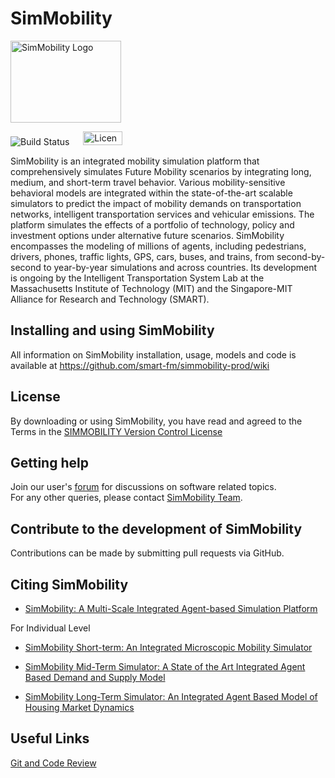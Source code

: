 # SimMobility

<img src="https://github.com/smart-fm/simmobility-prod/wiki/images/SimMobility_logo.jpg" title="SimMobility Logo" width="177" height="131">

<img src="https://img.shields.io/jenkins/s/https/jenkins.qa.ubuntu.com/view/Precise/view/All%20Precise/job/precise-desktop-amd64_default.svg" title="Build Status"> &emsp; <a href="https://github.com/smart-fm/simmobility-prod/blob/master/license.txt"><img src="https://github.com/smart-fm/simmobility-prod/wiki/images/license_logo.png" title="License" width="63" height="22"></a>

SimMobility is an integrated mobility simulation platform that comprehensively simulates Future Mobility scenarios by integrating long, medium, and short-term travel behavior. Various mobility-sensitive behavioral models are integrated within the state-of-the-art scalable simulators to predict the impact of mobility demands on transportation networks, intelligent transportation services and vehicular emissions. The platform simulates the effects of a portfolio of technology, policy and investment options under alternative future scenarios. SimMobility encompasses the modeling of millions of agents, including pedestrians, drivers, phones, traffic lights, GPS, cars, buses, and trains, from second-by-second to year-by-year simulations and across countries. Its development is ongoing by the Intelligent Transportation System Lab at the Massachusetts Institute of Technology (MIT) and the Singapore-MIT Alliance for Research and Technology (SMART).


## Installing and using SimMobility

All information on SimMobility installation, usage, models and code is available at https://github.com/smart-fm/simmobility-prod/wiki

## License

By downloading or using SimMobility, you have read and agreed to the Terms in the <a href="https://github.com/smart-fm/simmobility-prod/blob/master/license.txt" download target="_blank">SIMMOBILITY Version Control License</a>

## Getting help

Join our user's [forum](http://137.132.22.82:15059/vanilla/) for discussions on software related topics.<br>
For any other queries, please contact <a href="simmobility@mit.edu">SimMobility Team</a>.

## Contribute to the development of SimMobility
Contributions can be made by submitting pull requests via GitHub.

## Citing SimMobility

* [SimMobility: A Multi-Scale Integrated Agent-based Simulation Platform](https://github.com/kakalibasak/wiki-images/blob/master/SimMobility%20Paper_revised%20version.pdf)

For Individual Level
* [SimMobility Short-term: An Integrated Microscopic Mobility Simulator](https://github.com/kakalibasak/wiki-images/blob/master/2017_TRR_SimMobility%20Short-term.pdf)

* [SimMobility Mid-Term Simulator: A State of the Art Integrated Agent Based Demand and Supply Model](https://github.com/kakalibasak/wiki-images/blob/master/15-3937-%20TRB%20MT%20PAPER.pdf)

* [SimMobility Long-Term Simulator: An Integrated Agent Based Model of Housing Market Dynamics](http://dx.doi.org/10.5198/jtlu.2018.1186)


## Useful Links


[Git and Code Review](https://github.com/smart-fm/simmobility-prod/wiki/Git-and-Code-Review)
